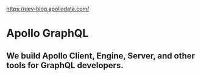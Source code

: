 <a href="https://dev-blog.apollodata.com/">https://dev-blog.apollodata.com/</a><div id="articleHeader"><h1>Apollo GraphQL</h1></div><h2>We build Apollo Client, Engine, Server, and other tools for GraphQL developers.</h2>